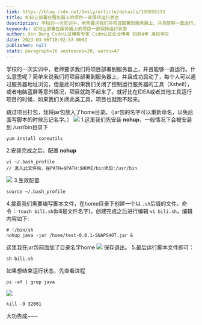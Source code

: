 ```yaml
---
link: https://blog.csdn.net/Desiy/article/details/108856333
title: 如何让部署在服务器上的项目一直保持运行状态
description: 学校的一次实训中，老师要求我们将项目部署到服务器上，并且能够一直运行。什么意思呢？简单来说我们将项目部署到服务器上，并且成功启动了，每个人可以通过服务器地址浏览，但是此时如果我们关闭了控制运行服务器的工具（Xshell），或者电脑蓝屏等意外情况，项目就跑不起来了。就好比在IDEA或者其他工具运行项目的时候，如果我们关闭此类工具，项目也就跑不起来。跳过项目打包，我将jar包放入了home目录。（jar包的名字可以重新命名，以免后面写脚本的时候忘记名字。）1.这里我们先安装nohup，一般情况下会被安装到
keywords: 如何让部署在服务器上的项目一直保持运行状态
author: Xin Deng Csdn认证博客专家 Csdn认证企业博客 码龄4年 高校学生
date: 2023-03-06T10:02:57.000Z
publisher: null
stats: paragraph=16 sentences=20, words=47
---
```

学校的一次实训中，老师要求我们将项目部署到服务器上，并且能够一直运行。什么意思呢？简单来说我们将项目部署到服务器上，并且成功启动了，每个人可以通过服务器地址浏览，但是此时如果我们关闭了控制运行服务器的工具（Xshell），或者电脑蓝屏等意外情况，项目就跑不起来了。就好比在IDEA或者其他工具运行项目的时候，如果我们关闭此类工具，项目也就跑不起来。

跳过项目打包，我将jar包放入了home目录。（jar包的名字可以重新命名，以免后面写脚本的时候忘记名字。）
![](https://img-blog.csdnimg.cn/20200928200231852.png?x-oss-process=image/watermark,type_ZmFuZ3poZW5naGVpdGk,shadow_10,text_aHR0cHM6Ly9ibG9nLmNzZG4ubmV0L0Rlc2l5,size_16,color_FFFFFF,t_70#pic_center)
1.这里我们先安装 **nohup**，一般情况下会被安装到 /usr/bin目录下

```linux
yum install coreutils
```

2.安装完成之后，配置 **nohup**

```linux
vi ~/.bash_profile
// 进入此文件后，在PATH=$PATH:$HOME/bin添加:/usr/bin
```

![](https://img-blog.csdnimg.cn/20200928214916616.png?x-oss-process=image/watermark,type_ZmFuZ3poZW5naGVpdGk,shadow_10,text_aHR0cHM6Ly9ibG9nLmNzZG4ubmV0L0Rlc2l5,size_16,color_FFFFFF,t_70#pic_center)
3.生效配置

```linux
source ~/.bash_profile
```

4.接着我们需要编写脚本文件，在home目录下创建一个以 `.sh`后缀的文件。命令： `touch bili.sh`(bili是文件名字)，创建完成之后进行编辑 `vi bili.sh`，编辑内容如下:

```linxu
# !/bin/sh
nohup java -jar /home/test-0.0.1-SNAPSHOT.jar &
```

这里我在jar包前面加了目录名字home
![](https://img-blog.csdnimg.cn/20200928202054790.png#pic_center)
保存退出。
5.最后运行脚本文件即可：

```linux
sh bili.sh
```

如果想结束运行状态，先查看进程

```linux
ps -ef | grep java
```

![](https://img-blog.csdnimg.cn/20200928215406888.png?x-oss-process=image/watermark,type_ZmFuZ3poZW5naGVpdGk,shadow_10,text_aHR0cHM6Ly9ibG9nLmNzZG4ubmV0L0Rlc2l5,size_16,color_FFFFFF,t_70#pic_center)

```linux
kill -9 32061
```

大功告成~~~
